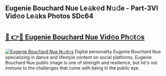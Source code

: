 ## Eugenie Bouchard Nue Le𝚊k𝚎d N𝚞𝚍e - Part-3VI Vid𝚎o Le𝚊ks Photos SDc64

# <h2><a href="http://fbajok.evod.top/?m=Eugenie+Bouchard+Nue">🔗 👉🔴 Eugenie Bouchard Nue Vid𝚎o Ph𝚘t𝚘s</a></h2>

[![Eugenie Bouchard Nue N𝚞d𝚎s](https://i.imgur.com/8V9OHl7.gif)](http://fbajok.evod.top/?m=Eugenie+Bouchard+Nue)
Digital personality Eugenie Bouchard Nue specializing in dance and lifestyle content on social platforms. Eugenie Bouchard Nue public image is one of strength and resilience, but he's not immune to the challenges that come with being in the public eye. 
